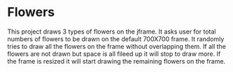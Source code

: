 # Flowers
This project draws 3 types of flowers on the jframe.
It asks user for total numbers of flowers to be drawn on the default 700X700 frame.
It randomly tries to draw all the flowers on the frame without overlapping them.
If all the flowers are not drawn but space is all fileed up it will stop to draw more.
If the frame is resized it will start drawing the remaining flowers on the frame.

